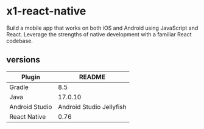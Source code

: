 # x1-react-native
Build a mobile app that works on both iOS and Android using JavaScript and React. Leverage the strengths of native development with a familiar React codebase.

## versions


| Plugin | README |
| ------ | ------ |
| Gradle | 8.5 |
| Java | 17.0.10 |
| Android Studio | Android Studio Jellyfish | 2023.3.1 RC 2 |
| React Native | 0.76 |
